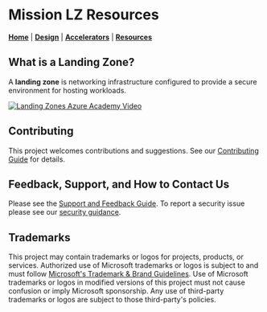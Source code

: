 # Mission LZ Resources

[**Home**](./README.md) | [**Design**](./DESIGN.md) | [**Accelerators**](./ACCELERATORS.md) | [**Resources**](./RESOURCES.md)

## What is a Landing Zone?

A **landing zone** is networking infrastructure configured to provide a secure environment for hosting workloads.

[![Landing Zones Azure Academy Video](https://img.youtube.com/vi/9BKgz9Rl1eo/0.jpg)](https://youtu.be/9BKgz9Rl1eo "Don't let this happen to you 😮 Build A Landing Zone 👍 - Click to Watch!")

## Contributing

This project welcomes contributions and suggestions. See our [Contributing Guide](CONTRIBUTING.md) for details.

## Feedback, Support, and How to Contact Us

Please see the [Support and Feedback Guide](SUPPORT.md). To report a security issue please see our [security guidance](./SECURITY.md).

## Trademarks

This project may contain trademarks or logos for projects, products, or services. Authorized use of Microsoft
trademarks or logos is subject to and must follow
[Microsoft's Trademark & Brand Guidelines](https://www.microsoft.com/en-us/legal/intellectualproperty/trademarks/usage/general).
Use of Microsoft trademarks or logos in modified versions of this project must not cause confusion or imply Microsoft sponsorship.
Any use of third-party trademarks or logos are subject to those third-party's policies.
